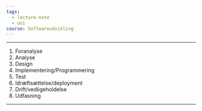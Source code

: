 ```yaml
---
tags:
  - lecture-note
  - uni
course: Softwareudvikling
---
```



***

1. Foranalyse
2. Analyse
3. Design
4. Implementering/Programmering
5. Test
6. Idræftsættelse/deployment
7. Drift/vedligeholdelse
8. Udfasning

***

